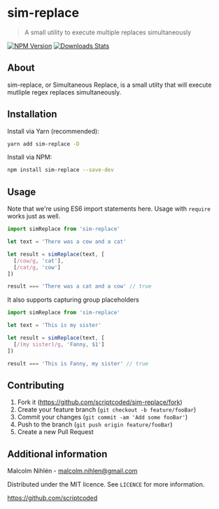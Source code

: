 # sim-replace
> A small utility to execute multiple replaces simultaneously

[![NPM Version][npm-image]][npm-url]
[![Downloads Stats][npm-downloads]][npm-url]

## About
sim-replace, or Simultaneous Replace, is a small utilty that will execute mutliple regex replaces simultaneously.

## Installation

Install via Yarn (recommended):
```bash
yarn add sim-replace -D
```
Install via NPM:
```bash
npm install sim-replace --save-dev
```

## Usage
Note that we're using ES6 import statements here. Usage with `require` works just as well.


```javascript
import simReplace from 'sim-replace'

let text = 'There was a cow and a cat'

let result = simReplace(text, [
  [/cow/g, 'cat'],
  [/cat/g, 'cow']
])

result === 'There was a cat and a cow' // true
```

It also supports capturing group placeholders

```javascript
import simReplace from 'sim-replace'

let text = 'This is my sister'

let result = simReplace(text, [
  [/(my sister)/g, 'Fanny, $1']
])

result === 'This is Fanny, my sister' // true
```

## Contributing

1. Fork it (<https://github.com/scriptcoded/sim-replace/fork>)
2. Create your feature branch (`git checkout -b feature/fooBar`)
3. Commit your changes (`git commit -am 'Add some fooBar'`)
4. Push to the branch (`git push origin feature/fooBar`)
5. Create a new Pull Request

## Additional information

Malcolm Nihlén - malcolm.nihlen@gmail.com

Distributed under the MIT licence. See `LICENCE` for more information.

https://github.com/scriptcoded

[npm-image]: https://img.shields.io/npm/v/sim-replace.svg
[npm-url]: https://npmjs.org/package/sim-replace
[npm-downloads]: https://img.shields.io/npm/dm/sim-replace.svg